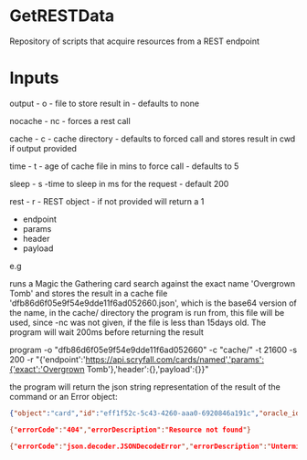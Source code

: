 # GetRESTData
Repository of scripts that acquire resources from a REST endpoint

# Inputs

output - o - file to store result in - defaults to none

nocache - nc - forces a rest call

cache - c - cache directory - defaults to forced call and stores result in cwd if output provided

time - t - age of cache file in mins to force call - defaults to 5 

sleep - s -time to sleep in ms for the request - default 200

rest - r - REST object - if not provided will return a 1

* endpoint
* params
* header
* payload

e.g

runs a Magic the Gathering card search against the exact name 'Overgrown Tomb' and stores the result in a cache file 'dfb86d6f05e9f54e9dde11f6ad052660.json', which is the base64 version of the name, in the cache/ directory the program is run from, this file will be used, since -nc was not given, if the file is less than 15days old. The program will wait 200ms before returning the result

program -o "dfb86d6f05e9f54e9dde11f6ad052660" -c "cache/" -t 21600 -s 200 -r "{'endpoint':'https://api.scryfall.com/cards/named','params':{'exact':'Overgrown Tomb'},'header':{},'payload':{}}"

the program will return the json string representation of the result of the command or an Error object:

```json
{"object":"card","id":"eff1f52c-5c43-4260-aaa0-6920846a191c","oracle_id":"975ec9a3-6f20-4177-8211-82526e092538","multiverse_ids":[453003],"mtgo_id":69919,"arena_id":68734,"tcgplayer_id":175196,"cardmarket_id":363554,"name":"Overgrown Tomb",.....ll"}}

{"errorCode":"404","errorDescription":"Resource not found"}

{"errorCode":"json.decoder.JSONDecodeError","errorDescription":"Unterminated string starting at: line 1 column 14 (char 13)"}
```
